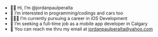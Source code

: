 - 👋🏽 Hi, I’m @jordanpaulperalta
- 👀 I’m interested in programming/codings and cars too
- 👨🏽‍💻 I’m currently pursuing a career in iOS Development
- 👥 I’m seeking a full-time job as a mobile app developer in Calgary
- 📧 You can reach me thru my email at jordanpaulperalta@yahoo.com
<!---
jordanpaulperalta/jordanpaulperalta is a ✨ special ✨ repository because its `README.md` (this file) appears on your GitHub profile.
You can click the Preview link to take a look at your changes.
--->
